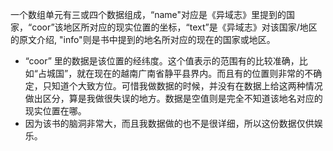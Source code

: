 一个数组单元有三或四个数据组成，“name"对应是《异域志》里提到的国家，“coor”该地区所对应的现实位置的坐标，“text”是《异域志》对该国家/地区的原文介绍, "info"则是书中提到的地名所对应的现在的国家或地区。
- “coor” 里的数据是该位置的经纬度。这个值表示的范围有的比较准确，比如“占城国”，就在现在的越南广南省静平县界内。而且有的位置则非常的不确定，只知道个大致方位。可惜我做数据的时候，并没有在数据上给这两种情况做出区分，算是我做很失误的地方。数据是空值则是完全不知道该地名对应的现实位置在哪。
- 因为该书的脑洞非常大，而且我数据做的也不是很详细，所以这份数据仅供娱乐。

